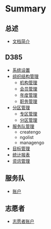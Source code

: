 # Summary

## 总述

* [文档简介](README.md)

## D385

* [系统设置](d385/system.md)
* [组织结构管理](d385/organization.md)
  * [机构管理](d385/organization/association.md)
  * [会员管理](d385/organization/member.md)
  * [年度管理](d385/organization/year.md)
  * [职务管理](d385/organization/position.md)
* [分区管理](d385/section.md)
  * [专区管理](d385/section/region.md)
  * [分区管理](d385/section/zone.md)
* [服务队管理](d385/ngo.md)
  * createngo
  * ngolist
  * managengo
* [目标管理](d385/target.md)
* [统计报表](d385/statics.md)
* [资讯管理](d385/article.md)

## 服务队

* [账户](account.md)

## 志愿者

* [志愿者账户](志愿者/志愿者账户注册.md)

